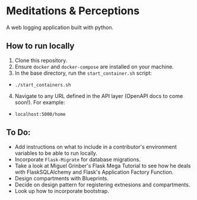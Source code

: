 # Meditations & Perceptions
A web logging application built with python.

## How to run locally
1. Clone this repository.
2. Ensure `docker` and `docker-compose` are installed on your machine.
3. In the base directory, run the `start_container.sh` script:
 - `./start_containers.sh`
4. Navigate to any URL defined in the API layer (OpenAPI docs to come soon!). For example:
 - `localhost:5000/home`

## To Do:
 - Add instructions on what to include in a contributor's environment variables to be able to run locally.
 - Incorporate `Flask-Migrate` for database migrations.
 - Take a look at Miguel Grinber's Flask Mega Tutorial to see how he deals with FlaskSQLAlchemy and Flask's Application Factory Function.
 - Design compartments with Blueprints.
 - Decide on design pattern for registering extnesions and compartments.
 - Look up how to incorporate bootstrap.
